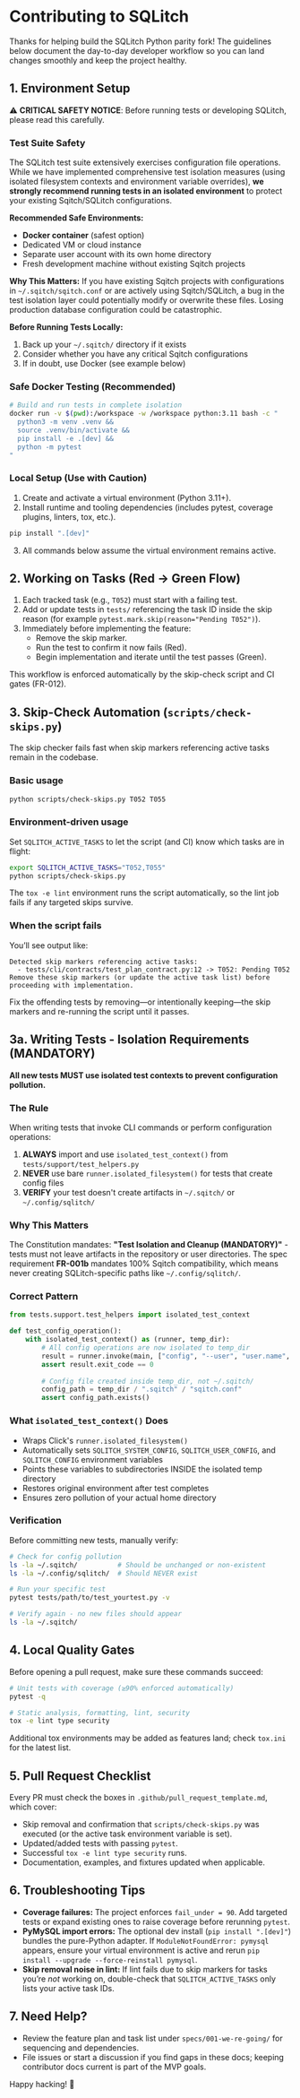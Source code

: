 # Contributing to SQLitch

Thanks for helping build the SQLitch Python parity fork! The guidelines below document the day-to-day developer workflow so you can land changes smoothly and keep the project healthy.

## 1. Environment Setup

⚠️ **CRITICAL SAFETY NOTICE**: Before running tests or developing SQLitch, please read this carefully.

### Test Suite Safety

The SQLitch test suite extensively exercises configuration file operations. While we have implemented comprehensive test isolation measures (using isolated filesystem contexts and environment variable overrides), **we strongly recommend running tests in an isolated environment** to protect your existing Sqitch/SQLitch configurations.

**Recommended Safe Environments:**
- **Docker container** (safest option)
- Dedicated VM or cloud instance
- Separate user account with its own home directory
- Fresh development machine without existing Sqitch projects

**Why This Matters:**
If you have existing Sqitch projects with configurations in `~/.sqitch/sqitch.conf` or are actively using Sqitch/SQLitch, a bug in the test isolation layer could potentially modify or overwrite these files. Losing production database configuration could be catastrophic.

**Before Running Tests Locally:**
1. Back up your `~/.sqitch/` directory if it exists
2. Consider whether you have any critical Sqitch configurations
3. If in doubt, use Docker (see example below)

### Safe Docker Testing (Recommended)

```bash
# Build and run tests in complete isolation
docker run -v $(pwd):/workspace -w /workspace python:3.11 bash -c "
  python3 -m venv .venv && 
  source .venv/bin/activate && 
  pip install -e .[dev] && 
  python -m pytest
"
```

### Local Setup (Use with Caution)

1. Create and activate a virtual environment (Python 3.11+).
2. Install runtime and tooling dependencies (includes pytest, coverage plugins, linters, tox, etc.).

```bash
pip install ".[dev]"
```

3. All commands below assume the virtual environment remains active.

## 2. Working on Tasks (Red → Green Flow)

1. Each tracked task (e.g., `T052`) must start with a failing test.
2. Add or update tests in `tests/` referencing the task ID inside the skip reason (for example `pytest.mark.skip(reason="Pending T052")`).
3. Immediately before implementing the feature:
   - Remove the skip marker.
   - Run the test to confirm it now fails (Red).
   - Begin implementation and iterate until the test passes (Green).

This workflow is enforced automatically by the skip-check script and CI gates (FR-012).

## 3. Skip-Check Automation (`scripts/check-skips.py`)

The skip checker fails fast when skip markers referencing active tasks remain in the codebase.

### Basic usage

```bash
python scripts/check-skips.py T052 T055
```

### Environment-driven usage

Set `SQLITCH_ACTIVE_TASKS` to let the script (and CI) know which tasks are in flight:

```bash
export SQLITCH_ACTIVE_TASKS="T052,T055"
python scripts/check-skips.py
```

The `tox -e lint` environment runs the script automatically, so the lint job fails if any targeted skips survive.

### When the script fails

You’ll see output like:

```
Detected skip markers referencing active tasks:
  - tests/cli/contracts/test_plan_contract.py:12 -> T052: Pending T052
Remove these skip markers (or update the active task list) before proceeding with implementation.
```

Fix the offending tests by removing—or intentionally keeping—the skip markers and re-running the script until it passes.

## 3a. Writing Tests - Isolation Requirements (MANDATORY)

**All new tests MUST use isolated test contexts to prevent configuration pollution.**

### The Rule

When writing tests that invoke CLI commands or perform configuration operations:

1. **ALWAYS** import and use `isolated_test_context()` from `tests/support/test_helpers.py`
2. **NEVER** use bare `runner.isolated_filesystem()` for tests that create config files
3. **VERIFY** your test doesn't create artifacts in `~/.sqitch/` or `~/.config/sqlitch/`

### Why This Matters

The Constitution mandates: **"Test Isolation and Cleanup (MANDATORY)"** - tests must not leave artifacts in the repository or user directories. The spec requirement **FR-001b** mandates 100% Sqitch compatibility, which means never creating SQLitch-specific paths like `~/.config/sqlitch/`.

### Correct Pattern

```python
from tests.support.test_helpers import isolated_test_context

def test_config_operation():
    with isolated_test_context() as (runner, temp_dir):
        # All config operations are now isolated to temp_dir
        result = runner.invoke(main, ["config", "--user", "user.name", "Test User"])
        assert result.exit_code == 0
        
        # Config file created inside temp_dir, not ~/.sqitch/
        config_path = temp_dir / ".sqitch" / "sqitch.conf"
        assert config_path.exists()
```

### What `isolated_test_context()` Does

- Wraps Click's `runner.isolated_filesystem()` 
- Automatically sets `SQLITCH_SYSTEM_CONFIG`, `SQLITCH_USER_CONFIG`, and `SQLITCH_CONFIG` environment variables
- Points these variables to subdirectories INSIDE the isolated temp directory
- Restores original environment after test completes
- Ensures zero pollution of your actual home directory

### Verification

Before committing new tests, manually verify:

```bash
# Check for config pollution
ls -la ~/.sqitch/          # Should be unchanged or non-existent
ls -la ~/.config/sqlitch/  # Should NEVER exist

# Run your specific test
pytest tests/path/to/test_yourtest.py -v

# Verify again - no new files should appear
ls -la ~/.sqitch/
```

## 4. Local Quality Gates

Before opening a pull request, make sure these commands succeed:

```bash
# Unit tests with coverage (≥90% enforced automatically)
pytest -q

# Static analysis, formatting, lint, security
tox -e lint type security
```

Additional tox environments may be added as features land; check `tox.ini` for the latest list.

## 5. Pull Request Checklist

Every PR must check the boxes in `.github/pull_request_template.md`, which cover:

- Skip removal and confirmation that `scripts/check-skips.py` was executed (or the active task environment variable is set).
- Updated/added tests with passing `pytest`.
- Successful `tox -e lint type security` runs.
- Documentation, examples, and fixtures updated when applicable.

## 6. Troubleshooting Tips

- **Coverage failures:** The project enforces `fail_under = 90`. Add targeted tests or expand existing ones to raise coverage before rerunning `pytest`.
- **PyMySQL import errors:** The optional dev install (`pip install ".[dev]"`) bundles the pure-Python adapter. If `ModuleNotFoundError: pymysql` appears, ensure your virtual environment is active and rerun `pip install --upgrade --force-reinstall pymysql`.
- **Skip removal noise in lint:** If lint fails due to skip markers for tasks you’re *not* working on, double-check that `SQLITCH_ACTIVE_TASKS` only lists your active task IDs.

## 7. Need Help?

- Review the feature plan and task list under `specs/001-we-re-going/` for sequencing and dependencies.
- File issues or start a discussion if you find gaps in these docs; keeping contributor docs current is part of the MVP goals.

Happy hacking! 🎉
